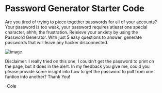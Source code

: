 # Password Generator Starter Code

Are you tired of trying to piece together passwords for all of your accounts?  Your password is too weak, your password requires atleast one special character, ahhh, the frustration.  Releieve your anxiety by using the Password Generator.  With just 5 easy questions to answer, generate passwords that will leave any hacker disconnected.

![image](https://user-images.githubusercontent.com/95318031/148687242-2837aa2b-0a41-4325-a9f1-9f20ab1230ab.png)




Disclaimer:  I really tried on this one, I couldn't get the password to print on the page, but it does in the alert.  In my feedback you give me, could you please provide some insight into how to get the password to pull from one funtion into another?  Thank You!

-Cole
